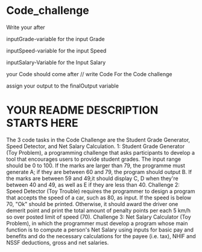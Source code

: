 # Code_challenge
Write your after

inputGrade-variable for the input Grade

inputSpeed-variable for the input Speed

inputSalary-Variable for the Input Salary


your Code should come after
// write Code For the Code challenge

assign your output to the finalOutput variable


# YOUR README DESCRIPTION STARTS HERE
The 3 code tasks in the Code Challenge are the Student Grade Generator, Speed Detector, and Net Salary Calculation. 
1: Student Grade Generator (Toy Problem), a programming challenge that asks participants to develop a tool that encourages users to provide student grades. The input range should be 0 to 100. If the marks are larger than 79, the programme must generate A; if they are between 60 and 79, the program should output B. If the marks are between 59 and 49,it should display C, D when they're between 40 and 49, as well as E if they are less than 40.
Challenge 2: Speed Detector (Toy Trouble) requires the programmer to design a program that accepts the speed of a car, such as 80, as input. If the speed is below 70, "Ok" should be printed. Otherwise, it should award the driver one demerit point and print the total amount of penalty points per each 5 km/h so over posted limit of speed (70).
Challenge 3: Net Salary Calculator (Toy Problem), in which the programmer must develop a program whose main function is to compute a person's Net Salary using inputs for basic pay and benefits and do the necessary calculations for the payee (i.e. tax), NHIF and NSSF deductions, gross and net salaries.
 
